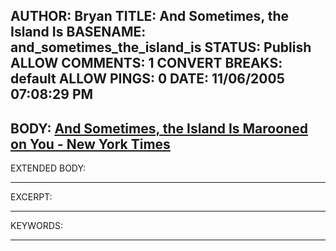 AUTHOR: Bryan
TITLE: And Sometimes, the Island Is
BASENAME: and_sometimes_the_island_is
STATUS: Publish
ALLOW COMMENTS: 1
CONVERT BREAKS: __default__
ALLOW PINGS: 0
DATE: 11/06/2005 07:08:29 PM
-----
BODY:
<a title="And Sometimes, the Island Is Marooned on You - New York Times" href="http://www.nytimes.com/2005/11/06/national/06island.html?th&emc=th">And Sometimes, the Island Is Marooned on You - New York Times</a>
-----
EXTENDED BODY:

-----
EXCERPT:

-----
KEYWORDS:

-----


